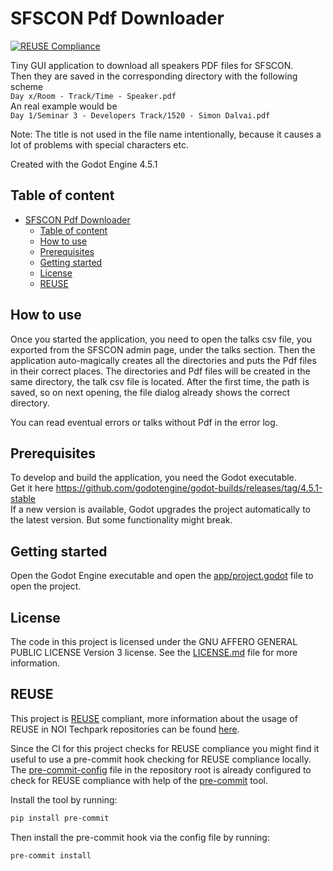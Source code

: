 <!--
SPDX-FileCopyrightText: NOI Techpark <digital@noi.bz.it>

SPDX-License-Identifier: CC0-1.0
-->

# SFSCON Pdf Downloader

[![REUSE Compliance](https://github.com/noi-techpark/sfscon-pdf-downloader/actions/workflows/reuse.yml/badge.svg)](https://github.com/noi-techpark/odh-docs/wiki/REUSE#badges)

Tiny GUI application to download all speakers PDF files for SFSCON.  
Then they are saved in the corresponding directory with the following scheme  
`Day x/Room - Track/Time - Speaker.pdf`  
An real example would be  
`Day 1/Seminar 3 - Developers Track/1520 - Simon Dalvai.pdf`

Note: The title is not used in the file name intentionally, because it causes a lot of problems with special characters etc.

Created with the Godot Engine 4.5.1  

## Table of content
- [SFSCON Pdf Downloader](#sfscon-pdf-downloader)
  - [Table of content](#table-of-content)
  - [How to use](#how-to-use)
  - [Prerequisites](#prerequisites)
  - [Getting started](#getting-started)
  - [License](#license)
  - [REUSE](#reuse)


## How to use
Once you started the application, you need to open the talks csv file, you exported from the SFSCON admin page, under the talks section.
Then the application auto-magically creates all the directories and puts the Pdf files in their correct places.
The directories and Pdf files will be created in the same directory, the talk csv file is located.
After the first time, the path is saved, so on next opening, the file dialog already shows the correct directory.

You can read eventual errors or talks without Pdf in the error log. 

## Prerequisites
To develop and build the application, you need the Godot executable.  
Get it here https://github.com/godotengine/godot-builds/releases/tag/4.5.1-stable  
If a new version is available, Godot upgrades the project automatically to the latest version.
But some functionality might break.

## Getting started
Open the Godot Engine executable and open the [app/project.godot](app/project.godot) file to open the project.

## License
The code in this project is licensed under the GNU AFFERO GENERAL PUBLIC LICENSE Version 3 license. See the [LICENSE.md](LICENSE.md) file for more information.

## REUSE
This project is [REUSE](https://reuse.software) compliant, more information about the usage of REUSE in NOI Techpark repositories can be found [here](https://github.com/noi-techpark/odh-docs/wiki/Guidelines-for-developers-and-licenses#guidelines-for-contributors-and-new-developers).

Since the CI for this project checks for REUSE compliance you might find it useful to use a pre-commit hook checking for REUSE compliance locally. The [pre-commit-config](.pre-commit-config.yaml) file in the repository root is already configured to check for REUSE compliance with help of the [pre-commit](https://pre-commit.com) tool.

Install the tool by running:
```bash
pip install pre-commit
```
Then install the pre-commit hook via the config file by running:
```bash
pre-commit install
```

